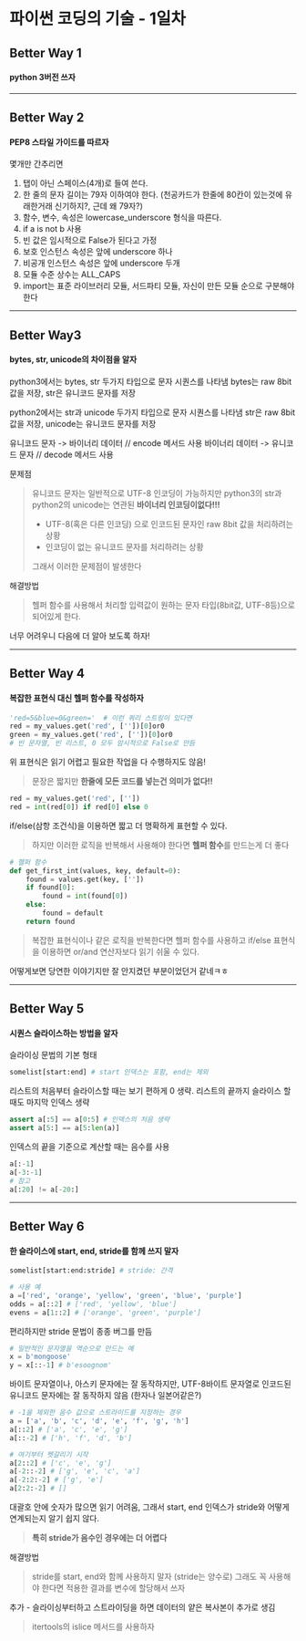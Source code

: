 파이썬 코딩의 기술 - 1일차
===
## Better Way 1
#### python 3버전 쓰자

- - - 

## Better Way 2

#### PEP8 스타일 가이드를 따르자
몇개만 간추리면
1. 탭이 아닌 스페이스(4개)로 들여 쓴다.
2. 한 줄의 문자 길이는 79자 이하여야 한다. (천공카드가 한줄에 80칸이 있는것에 유래한거래 신기하지?, 근데 왜 79자?)
3. 함수, 변수, 속성은 lowercase_underscore 형식을 따른다.
4. if a is not b 사용
5. 빈 값은 임시적으로 False가 된다고 가정
6. 보호 인스턴스 속성은 앞에 underscore 하나
7. 비공개 인스턴스 속성은 앞에 underscore 두개
8. 모듈 수준 상수는 ALL_CAPS
9. import는 표준 라이브러리 모듈, 서드파티 모듈, 자신이 만든 모듈 순으로 구분해야한다

- - -
## Better Way3

#### bytes, str, unicode의 차이점을 알자

python3에서는 bytes, str 두가지 타입으로 문자 시퀀스를 나타냄
bytes는 raw 8bit값을 저장, str은 유니코드 문자를 저장

python2에서는 str과 unicode 두가지 타입으로 문자 시퀀스를 나타냄
str은 raw 8bit값을 저장, unicode는 유니코드 문자를 저장

유니코드 문자 -> 바이너리 데이터 // encode 메서드 사용
바이너리 데이터 -> 유니코드 문자 // decode 메서드 사용

문제점
> 유니코드 문자는 일반적으로 UTF-8 인코딩이 가능하지만
> python3의 str과 python2의 unicode는 연관된 **바이너리 인코딩이없다!!!**
> - UTF-8(혹은 다른 인코딩) 으로 인코드된 문자인 raw 8bit 값을 처리하려는 상황
> - 인코딩이 없는 유니코드 문자를 처리하려는 상황
>
> 그래서 이러한 문제점이 발생한다

해결방법
> 헬퍼 함수를 사용해서 처리할 입력값이 원하는 문자 타입(8bit값, UTF-8등)으로 되어있게 한다.


너무 어려우니 다음에 더 알아 보도록 하자!


- - -

## Better Way 4

#### 복잡한 표현식 대신 헬퍼 함수를 작성하자

```python
'red=5&blue=0&green='  # 이런 쿼리 스트링이 있다면
red = my_values.get('red', [''])[0]or0
green = my_values.get('red', [''])[0]or0 
# 빈 문자열, 빈 리스트, 0 모두 암시적으로 False로 만듬
```
위 표현식은 읽기 어렵고 필요한 작업을 다 수행하지도 않음!
> 문장은 짧지만 **한줄에 모든 코드를 넣는건 의미가 없다!!**

```python
red = my_values.get('red', [''])
red = int(red[0]) if red[0] else 0
```
if/else(삼항 조건식)을 이용하면 짧고 더 명확하게 표현할 수 있다.
> 하지만 이러한 로직을 반복해서 사용해야 한다면 **헬퍼 함수**를 만드는게 더 좋다

```python
# 헬퍼 함수
def get_first_int(values, key, default=0):
	found = values.get(key, [''])
    if found[0]:
    	found = int(found[0])
    else:
    	found = default
    return found
```

> 복잡한 표현식이나 같은 로직을 반복한다면 헬퍼 함수를 사용하고 if/else 표현식을 이용하면 or/and 연산자보다 읽기 쉬울 수 있다.

어떻게보면 당연한 이야기지만 잘 안지켰던 부분이었던거 같네ㅋㅎ

- - -

## Better Way 5

#### 시퀀스 슬라이스하는 방법을 알자

슬라이싱 문법의 기본 형태
```python
somelist[start:end] # start 인덱스는 포함, end는 제외
```

리스트의 처음부터 슬라이스할 때는 보기 편하게 0 생략.
리스트의 끝까지 슬라이스 할 때도 마지막 인덱스 생략
```python
assert a[:5] == a[0:5] # 인덱스의 처음 생략
assert a[5:] == a[5:len(a)]
```
인덱스의 끝을 기준으로 계산할 때는 음수를 사용
```python
a[:-1]
a[-3:-1] 
# 참고
a[:20] != a[-20:]
```
- - -


## Better Way 6

#### 한 슬라이스에 start, end, stride를 함께 쓰지 말자
```python
somelist[start:end:stride] # stride: 간격
```
```python
# 사용 예
a =['red', 'orange', 'yellow', 'green', 'blue', 'purple']
odds = a[::2] # ['red', 'yellow', 'blue']
evens = a[1::2] # ['orange', 'green', 'purple']
```
편리하지만 stride 문법이 종종 버그를 만듬
```python
# 일반적인 문자열을 역순으로 만드는 예
x = b'mongoose'
y = x[::-1] # b'esoognom'
```
바이트 문자열이나, 아스키 문자에는 잘 동작하지만,
UTF-8바이트 문자열로 인코드된 유니코드 문자에는 잘 동작하지 않음 (한자나 일본어같은?)



```python
# -1을 제외한 음수 값으로 스트라이드를 지정하는 경우
a = ['a', 'b', 'c', 'd', 'e', 'f', 'g', 'h']
a[::2] # ['a', 'c', 'e', 'g']
a[::-2] # ['h', 'f', 'd', 'b']

# 여기부터 헷갈리기 시작
a[2::2] # ['c', 'e', 'g']
a[-2::-2] # ['g', 'e', 'c', 'a']
a[-2:2:-2] # ['g', 'e']
a[2:2:-2] # []
```
대괄호 안에 숫자가 많으면 읽기 어려움, 그래서 start, end 인덱스가 stride와 어떻게 연계되는지 알기 쉽지 않다.
>**특히 stride가 음수인 경우에는 더 어렵다**

해결방법
> stride를 start, end와 함께 사용하지 말자 (stride는 양수로)
> 그래도 꼭 사용해야 한다면 적용한 결과를 변수에 할당해서 쓰자

추가 - 슬라이싱부터하고 스트라이딩을 하면 데이터의 얕은 복사본이 추가로 생김
> itertools의 islice 메서드를 사용하자


